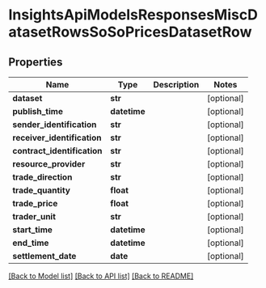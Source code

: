 # InsightsApiModelsResponsesMiscDatasetRowsSoSoPricesDatasetRow

## Properties
Name | Type | Description | Notes
------------ | ------------- | ------------- | -------------
**dataset** | **str** |  | [optional] 
**publish_time** | **datetime** |  | [optional] 
**sender_identification** | **str** |  | [optional] 
**receiver_identification** | **str** |  | [optional] 
**contract_identification** | **str** |  | [optional] 
**resource_provider** | **str** |  | [optional] 
**trade_direction** | **str** |  | [optional] 
**trade_quantity** | **float** |  | [optional] 
**trade_price** | **float** |  | [optional] 
**trader_unit** | **str** |  | [optional] 
**start_time** | **datetime** |  | [optional] 
**end_time** | **datetime** |  | [optional] 
**settlement_date** | **date** |  | [optional] 

[[Back to Model list]](../README.md#documentation-for-models) [[Back to API list]](../README.md#documentation-for-api-endpoints) [[Back to README]](../README.md)

